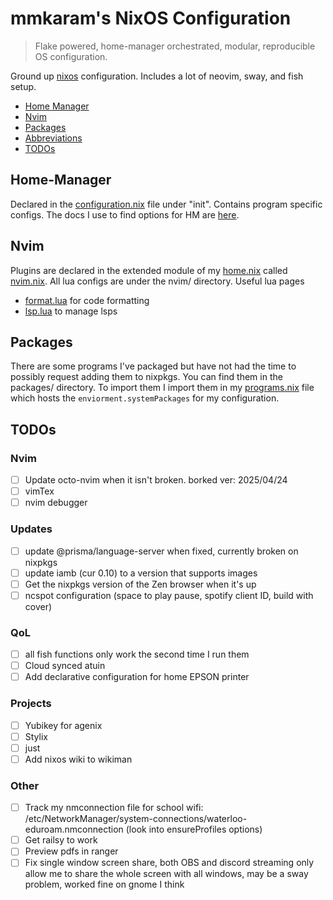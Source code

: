 # mmkaram's NixOS Configuration
> Flake powered, home-manager orchestrated, modular, reproducible OS configuration.

Ground up [nixos](https://www.nixos.org) configuration. Includes a lot of neovim, sway, and fish setup.

<!-- TOC -->

- [Home Manager](#Home-Manager)
- [Nvim](#Nvim)
- [Packages](#Packages)
- [Abbreviations](#Abbreviations)
- [TODOs](#TODOs)

<!-- /TOC -->

## Home-Manager

Declared in the [configuration.nix](configuration.nix) file under "init". Contains program specific configs. The docs I use to find options for HM are [here](https://home-manager-options.extranix.com).

## Nvim

Plugins are declared in the extended module of my [home.nix](home.nix) called [nvim.nix](nvim/nvim.nix). All lua configs are under the nvim/ directory.
Useful lua pages
- [format.lua](./nvim/format.lua) for code formatting
- [lsp.lua](./nvim/lsp.lua) to manage lsps

## Packages

There are some programs I've packaged but have not had the time to possibly request adding them to nixpkgs. You can find them in the packages/ directory. To import them I import them in my [programs.nix](programs.nix) file which hosts the `enviorment.systemPackages` for my configuration.

## TODOs
### Nvim
- [ ] Update octo-nvim when it isn't broken. borked ver: 2025/04/24
- [ ] vimTex
- [ ] nvim debugger
### Updates
- [ ] update @prisma/language-server when fixed, currently broken on nixpkgs
- [ ] update iamb (cur 0.10) to a version that supports images
- [ ] Get the nixpkgs version of the Zen browser when it's up
- [ ] ncspot configuration (space to play pause, spotify client ID, build with cover)
### QoL
- [ ] all fish functions only work the second time I run them
- [ ] Cloud synced atuin
- [ ] Add declarative configuration for home EPSON printer
### Projects
- [ ] Yubikey for agenix
- [ ] Stylix
- [ ] just
- [ ] Add nixos wiki to wikiman
### Other
- [ ] Track my nmconnection file for school wifi: /etc/NetworkManager/system-connections/waterloo-eduroam.nmconnection (look into ensureProfiles options)
- [ ] Get railsy to work
- [ ] Preview pdfs in ranger
- [ ] Fix single window screen share, both OBS and discord streaming only allow me to share the whole screen with all windows, may be a sway problem, worked fine on gnome I think
